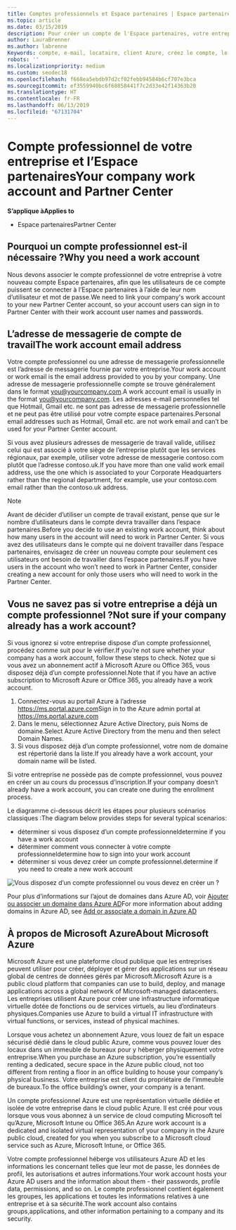 ```yaml
---
title: Comptes professionnels et Espace partenaires | Espace partenaires
ms.topic: article
ms.date: 03/15/2019
description: Pour créer un compte de l'Espace partenaires, votre entreprise doit disposer d'un compte professionnel. Si vous avez un abonnement actif à Microsoft Azure ou Office 365, vous avez déjà un compte professionnel.
author: LauraBrenner
ms.author: labrenne
Keywords: compte, e-mail, locataire, client Azure, créez le compte, le nom de domaine
robots: ''
ms.localizationpriority: medium
ms.custom: seodec18
ms.openlocfilehash: f668ea5ebdb97d2cf02febb94584b6cf707e3bca
ms.sourcegitcommit: ef3559940bc6f68858441f7c2d33e42f14363b20
ms.translationtype: HT
ms.contentlocale: fr-FR
ms.lasthandoff: 06/13/2019
ms.locfileid: "67131704"
---
```

# <a name="your-company-work-account-and-partner-center"></a><span data-ttu-id="7c80e-105">Compte professionnel de votre entreprise et l’Espace partenaires</span><span class="sxs-lookup"><span data-stu-id="7c80e-105">Your company work account and Partner Center</span></span>  

<span data-ttu-id="7c80e-106">**S’applique à**</span><span class="sxs-lookup"><span data-stu-id="7c80e-106">**Applies to**</span></span>

-  <span data-ttu-id="7c80e-107">Espace partenaires</span><span class="sxs-lookup"><span data-stu-id="7c80e-107">Partner Center</span></span>

## <a name="why-you-need-a-work-account"></a><span data-ttu-id="7c80e-108">Pourquoi un compte professionnel est-il nécessaire ?</span><span class="sxs-lookup"><span data-stu-id="7c80e-108">Why you need a work account</span></span>

<span data-ttu-id="7c80e-109">Nous devons associer le compte professionnel de votre entreprise à votre nouveau compte Espace partenaires, afin que les utilisateurs de ce compte puissent se connecter à l’Espace partenaires à l’aide de leur nom d’utilisateur et mot de passe.</span><span class="sxs-lookup"><span data-stu-id="7c80e-109">We need to link your company's work account to your new Partner Center account, so your account users can sign in to Partner Center with their work account user names and passwords.</span></span>

## <a name="the-work-account-email-address"></a><span data-ttu-id="7c80e-110">L’adresse de messagerie de compte de travail</span><span class="sxs-lookup"><span data-stu-id="7c80e-110">The work account email address</span></span>

<span data-ttu-id="7c80e-111">Votre compte professionnel ou une adresse de messagerie professionnelle est l’adresse de messagerie fournie par votre entreprise.</span><span class="sxs-lookup"><span data-stu-id="7c80e-111">Your work account or work email is the email address provided to you by your company.</span></span> <span data-ttu-id="7c80e-112">Une adresse de messagerie professionnelle compte se trouve généralement dans le format you@yourcompany.com.</span><span class="sxs-lookup"><span data-stu-id="7c80e-112">A work account email is usually in the format you@yourcompany.com.</span></span> <span data-ttu-id="7c80e-113">Les adresses e-mail personnelles tel que Hotmail, Gmail etc. ne sont pas adresse de messagerie professionnelle et ne peut pas être utilisé pour votre compte espace partenaires.</span><span class="sxs-lookup"><span data-stu-id="7c80e-113">Personal email addresses such as Hotmail, Gmail etc. are not work email and can’t be used for your Partner Center account.</span></span> 

<span data-ttu-id="7c80e-114">Si vous avez plusieurs adresses de messagerie de travail valide, utilisez celui qui est associé à votre siège de l’entreprise plutôt que les services régionaux, par exemple, utiliser votre adresse de messagerie contoso.com plutôt que l’adresse contoso.uk.</span><span class="sxs-lookup"><span data-stu-id="7c80e-114">If you have more than one valid work email address, use the one which is associated to your Corporate Headquarters rather than the regional department, for example, use your contoso.com email rather than the contoso.uk address.</span></span>

> [!NOTE]  
>  <span data-ttu-id="7c80e-115">Avant de décider d’utiliser un compte de travail existant, pense que sur le nombre d’utilisateurs dans le compte devra travailler dans l’espace partenaires.</span><span class="sxs-lookup"><span data-stu-id="7c80e-115">Before you decide to use an existing work account, think about how many users in the account will need to work in Partner Center.</span></span> <span data-ttu-id="7c80e-116">Si vous avez des utilisateurs dans le compte qui ne doivent travailler dans l’espace partenaires, envisagez de créer un nouveau compte pour seulement ces utilisateurs ont besoin de travailler dans l’espace partenaires.</span><span class="sxs-lookup"><span data-stu-id="7c80e-116">If you have users in the account who won’t need to work in Partner Center, consider creating a new account for only those users who will need to work in the Partner Center.</span></span>


## <a name="not-sure-if-your-company-already-has-a-work-account"></a><span data-ttu-id="7c80e-117">Vous ne savez pas si votre entreprise a déjà un compte professionnel ?</span><span class="sxs-lookup"><span data-stu-id="7c80e-117">Not sure if your company already has a work account?</span></span>

<span data-ttu-id="7c80e-118">Si vous ignorez si votre entreprise dispose d’un compte professionnel, procédez comme suit pour le vérifier.</span><span class="sxs-lookup"><span data-stu-id="7c80e-118">If you’re not sure whether your company has a work account, follow these steps to check.</span></span> <span data-ttu-id="7c80e-119">Notez que si vous avez un abonnement actif à Microsoft Azure ou Office 365, vous disposez déjà d’un compte professionnel.</span><span class="sxs-lookup"><span data-stu-id="7c80e-119">Note that if you have an active subscription to Microsoft Azure or Office 365, you already have a work account.</span></span>

1.  <span data-ttu-id="7c80e-120">Connectez-vous au portail Azure à l’adresse https://ms.portal.azure.com</span><span class="sxs-lookup"><span data-stu-id="7c80e-120">Sign in to the Azure admin portal at https://ms.portal.azure.com</span></span>
2.  <span data-ttu-id="7c80e-121">Dans le menu, sélectionnez Azure Active Directory, puis Noms de domaine.</span><span class="sxs-lookup"><span data-stu-id="7c80e-121">Select Azure Active Directory from the menu and then select Domain Names.</span></span>
3.  <span data-ttu-id="7c80e-122">Si vous disposez déjà d’un compte professionnel, votre nom de domaine est répertorié dans la liste.</span><span class="sxs-lookup"><span data-stu-id="7c80e-122">If you already have a work account, your domain name will be listed.</span></span>

<span data-ttu-id="7c80e-123">Si votre entreprise ne possède pas de compte professionnel, vous pouvez en créer un au cours du processus d’inscription.</span><span class="sxs-lookup"><span data-stu-id="7c80e-123">If your company doesn’t already have a work account, you can create one during the enrollment process.</span></span>

<span data-ttu-id="7c80e-124">Le diagramme ci-dessous décrit les étapes pour plusieurs scénarios classiques :</span><span class="sxs-lookup"><span data-stu-id="7c80e-124">The diagram below provides steps for several typical scenarios:</span></span>

- <span data-ttu-id="7c80e-125">déterminer si vous disposez d’un compte professionnel</span><span class="sxs-lookup"><span data-stu-id="7c80e-125">determine if you have a work account</span></span> 
- <span data-ttu-id="7c80e-126">déterminer comment vous connecter à votre compte professionnel</span><span class="sxs-lookup"><span data-stu-id="7c80e-126">determine how to sign into your work account</span></span> 
- <span data-ttu-id="7c80e-127">déterminer si vous devez créer un compte professionnel.</span><span class="sxs-lookup"><span data-stu-id="7c80e-127">determine if you need to create a new work account</span></span>


![Vous disposez d’un compte professionnel ou vous devez en créer un ?](images/onboardingAADFlow.png)

<span data-ttu-id="7c80e-129">Pour plus d’informations sur l’ajout de domaines dans Azure AD, voir [Ajouter ou associer un domaine dans Azure AD](https://docs.microsoft.com/azure/active-directory/active-directory-add-domain)</span><span class="sxs-lookup"><span data-stu-id="7c80e-129">For more information about adding domains in Azure AD, see [Add or associate a domain in Azure AD](https://docs.microsoft.com/azure/active-directory/active-directory-add-domain)</span></span>

## <a name="about-microsoft-azure"></a><span data-ttu-id="7c80e-130">À propos de Microsoft Azure</span><span class="sxs-lookup"><span data-stu-id="7c80e-130">About Microsoft Azure</span></span>

<span data-ttu-id="7c80e-131">Microsoft Azure est une plateforme cloud publique que les entreprises peuvent utiliser pour créer, déployer et gérer des applications sur un réseau global de centres de données gérés par Microsoft.</span><span class="sxs-lookup"><span data-stu-id="7c80e-131">Microsoft Azure is a public cloud platform that companies can use to build, deploy, and manage applications across a global network of Microsoft-managed datacenters.</span></span> <span data-ttu-id="7c80e-132">Les entreprises utilisent Azure pour créer une infrastructure informatique virtuelle dotée de fonctions ou de services virtuels, au lieu d’ordinateurs physiques.</span><span class="sxs-lookup"><span data-stu-id="7c80e-132">Companies use Azure to build a virtual IT infrastructure with virtual functions, or services, instead of physical machines.</span></span> 

<span data-ttu-id="7c80e-133">Lorsque vous achetez un abonnement Azure, vous louez de fait un espace sécurisé dédié dans le cloud public Azure, comme vous pouvez louer des locaux dans un immeuble de bureaux pour y héberger physiquement votre entreprise.</span><span class="sxs-lookup"><span data-stu-id="7c80e-133">When you purchase an Azure subscription, you’re essentially renting a dedicated, secure space in the Azure public cloud, not too different from renting a floor in an office building to house your company’s physical business.</span></span> <span data-ttu-id="7c80e-134">Votre entreprise est client du propriétaire de l’immeuble de bureaux.</span><span class="sxs-lookup"><span data-stu-id="7c80e-134">To the office building’s owner, your company is a tenant.</span></span> 

<span data-ttu-id="7c80e-135">Un compte professionnel Azure est une représentation virtuelle dédiée et isolée de votre entreprise dans le cloud public Azure. Il est créé pour vous lorsque vous vous abonnez à un service de cloud computing Microsoft tel qu’Azure, Microsoft Intune ou Office 365.</span><span class="sxs-lookup"><span data-stu-id="7c80e-135">An Azure work account is a dedicated and isolated virtual representation of your company in the Azure public cloud, created for you when you subscribe to a Microsoft cloud service such as Azure, Microsoft Intune, or Office 365.</span></span> 

<span data-ttu-id="7c80e-136">Votre compte professionnel héberge vos utilisateurs Azure AD et les informations les concernant telles que leur mot de passe, les données de profil, les autorisations et autres informations.</span><span class="sxs-lookup"><span data-stu-id="7c80e-136">Your work account hosts your Azure AD users and the information about them - their passwords, profile data, permissions, and so on.</span></span> <span data-ttu-id="7c80e-137">Le compte professionnel contient également les groupes, les applications et toutes les informations relatives à une entreprise et à sa sécurité.</span><span class="sxs-lookup"><span data-stu-id="7c80e-137">The work account also contains groups,applications, and other information pertaining to a company and its security.</span></span> 
